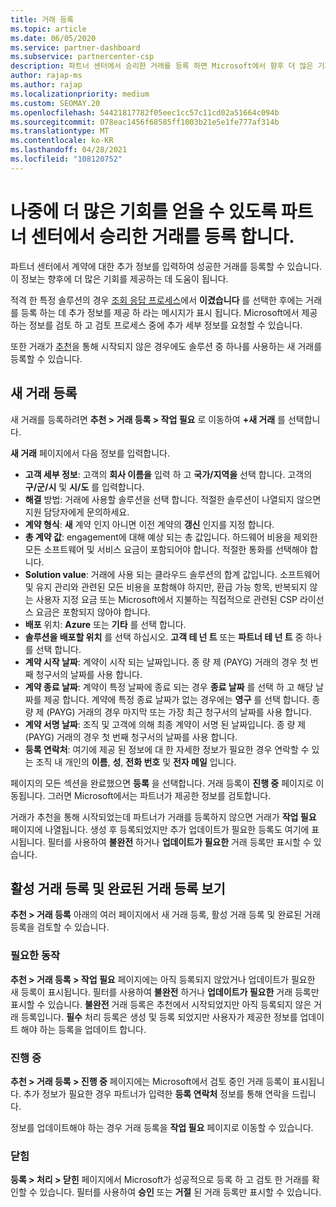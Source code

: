 ```yaml
---
title: 거래 등록
ms.topic: article
ms.date: 06/05/2020
ms.service: partner-dashboard
ms.subservice: partnercenter-csp
description: 파트너 센터에서 승리한 거래를 등록 하면 Microsoft에서 향후 더 많은 기회를 제공할 수 있습니다.
author: rajap-ms
ms.author: rajap
ms.localizationpriority: medium
ms.custom: SEOMAY.20
ms.openlocfilehash: 54421817782f05eec1cc57c11cd02a51664c094b
ms.sourcegitcommit: 078eac1456f68585ff1003b21e5e1fe777af314b
ms.translationtype: MT
ms.contentlocale: ko-KR
ms.lasthandoff: 04/28/2021
ms.locfileid: "108120752"
---
```

# <a name="register-deals-youve-won-in-partner-center-so-you-can-get-more-opportunities-later"></a>나중에 더 많은 기회를 얻을 수 있도록 파트너 센터에서 승리한 거래를 등록 합니다.

파트너 센터에서 계약에 대한 추가 정보를 입력하여 성공한 거래를 등록할 수 있습니다. 이 정보는 향후에 더 많은 기회를 제공하는 데 도움이 됩니다.

적격 한 특정 솔루션의 경우 [조회 응답 프로세스](manage-leads.md)에서 **이겼습니다** 를 선택한 후에는 거래를 등록 하는 데 추가 정보를 제공 하 라는 메시지가 표시 됩니다. Microsoft에서 제공 하는 정보를 검토 하 고 검토 프로세스 중에 추가 세부 정보를 요청할 수 있습니다.

또한 거래가 [추천](referrals.md)을 통해 시작되지 않은 경우에도 솔루션 중 하나를 사용하는 새 거래를 등록할 수 있습니다. 

## <a name="register-a-new-deal"></a>새 거래 등록

새 거래를 등록하려면 **추천 > 거래 등록 > 작업 필요** 로 이동하여 **+새 거래** 를 선택합니다.

**새 거래** 페이지에서 다음 정보를 입력합니다.

- **고객 세부 정보**: 고객의 **회사 이름을** 입력 하 고 **국가/지역을** 선택 합니다. 고객의 **구/군/시** 및 **시/도** 를 입력합니다.
- **해결** 방법: 거래에 사용할 솔루션을 선택 합니다. 적절한 솔루션이 나열되지 않으면 지원 담당자에게 문의하세요.
- **계약 형식**: **새** 계약 인지 아니면 이전 계약의 **갱신** 인지를 지정 합니다.
- **총 계약 값**: engagement에 대해 예상 되는 총 값입니다. 하드웨어 비용을 제외한 모든 소프트웨어 및 서비스 요금이 포함되어야 합니다. 적절한 통화를 선택해야 합니다.
- **Solution value**: 거래에 사용 되는 클라우드 솔루션의 합계 값입니다. 소프트웨어 및 유지 관리와 관련된 모든 비용을 포함해야 하지만, 환급 가능 항목, 반복되지 않는 사용자 지정 요금 또는 Microsoft에서 지불하는 직접적으로 관련된 CSP 라이선스 요금은 포함되지 않아야 합니다.
- **배포** 위치: **Azure** 또는 **기타** 를 선택 합니다.
- **솔루션을 배포할 위치** 를 선택 하십시오. **고객 테 넌 트** 또는 **파트너 테 넌 트** 중 하나를 선택 합니다.
- **계약 시작 날짜**: 계약이 시작 되는 날짜입니다. 종 량 제 (PAYG) 거래의 경우 첫 번째 청구서의 날짜를 사용 합니다.
- **계약 종료 날짜**: 계약이 특정 날짜에 종료 되는 경우 **종료 날짜** 를 선택 하 고 해당 날짜를 제공 합니다. 계약에 특정 종료 날짜가 없는 경우에는 **영구** 를 선택 합니다. 종 량 제 (PAYG) 거래의 경우 마지막 또는 가장 최근 청구서의 날짜를 사용 합니다.
- **계약 서명 날짜**: 조직 및 고객에 의해 최종 계약이 서명 된 날짜입니다. 종 량 제 (PAYG) 거래의 경우 첫 번째 청구서의 날짜를 사용 합니다.
- **등록 연락처**: 여기에 제공 된 정보에 대 한 자세한 정보가 필요한 경우 연락할 수 있는 조직 내 개인의 **이름**, **성**, **전화 번호** 및 **전자 메일** 입니다.

페이지의 모든 섹션을 완료했으면 **등록** 을 선택합니다. 거래 등록이 **진행 중** 페이지로 이동됩니다. 그러면 Microsoft에서는 파트너가 제공한 정보를 검토합니다.

거래가 추천을 통해 시작되었는데 파트너가 거래를 등록하지 않으면 거래가 **작업 필요** 페이지에 나열됩니다. 생성 후 등록되었지만 추가 업데이트가 필요한 등록도 여기에 표시됩니다. 필터를 사용하여 **불완전** 하거나 **업데이트가 필요한** 거래 등록만 표시할 수 있습니다.

## <a name="viewing-active-and-closed-deal-registrations"></a>활성 거래 등록 및 완료된 거래 등록 보기

**추천 > 거래 등록** 아래의 여러 페이지에서 새 거래 등록, 활성 거래 등록 및 완료된 거래 등록을 검토할 수 있습니다.

### <a name="action-required"></a>필요한 동작

**추천 > 거래 등록 > 작업 필요** 페이지에는 아직 등록되지 않았거나 업데이트가 필요한 새 등록이 표시됩니다. 필터를 사용하여 **불완전** 하거나 **업데이트가 필요한** 거래 등록만 표시할 수 있습니다. **불완전** 거래 등록은 추천에서 시작되었지만 아직 등록되지 않은 거래 등록입니다. **필수** 처리 등록은 생성 및 등록 되었지만 사용자가 제공한 정보를 업데이트 해야 하는 등록을 업데이트 합니다.

### <a name="in-progress"></a>진행 중

**추천 > 거래 등록 > 진행 중** 페이지에는 Microsoft에서 검토 중인 거래 등록이 표시됩니다. 추가 정보가 필요한 경우 파트너가 입력한 **등록 연락처** 정보를 통해 연락을 드립니다.

정보를 업데이트해야 하는 경우 거래 등록을 **작업 필요** 페이지로 이동할 수 있습니다.

### <a name="closed"></a>닫힘

**등록 > 처리 > 닫힌** 페이지에서 Microsoft가 성공적으로 등록 하 고 검토 한 거래를 확인할 수 있습니다. 필터를 사용하여 **승인** 또는 **거절** 된 거래 등록만 표시할 수 있습니다.
